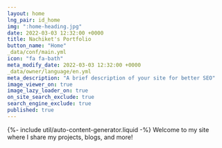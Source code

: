 ```yaml
---
layout: home
lng_pair: id_home
img: ":home-heading.jpg"
date: 2022-03-03 12:32:00 +0000
title: Nachiket's Portfolio
button_name: "Home"
_data/conf/main.yml
icon: "fa fa-bath"
meta_modify_date: 2022-03-03 12:32:00 +0000
_data/owner/language/en.yml
meta_description: "A brief description of your site for better SEO"
image_viewer_on: true
image_lazy_loader_on: true
on_site_search_exclude: true
search_engine_exclude: true
published: true
---
```

{%- include util/auto-content-generator.liquid -%}
Welcome to my site where I share my projects, blogs, and more!
